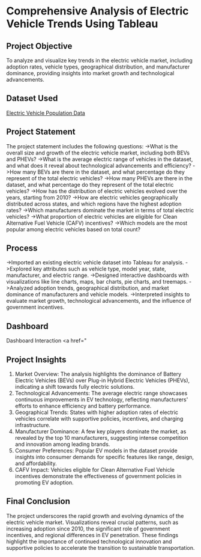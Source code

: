 # Comprehensive Analysis of Electric Vehicle Trends Using Tableau
## Project Objective
To analyze and visualize key trends in the electric vehicle market, including adoption rates, vehicle types, geographical distribution, and manufacturer dominance, providing insights into market growth and technological advancements.
## Dataset Used
<a href="https://www.kaggle.com/datasets/utkarshx27/electric-vehicle-population-data">Electric Vehicle Population Data</a>
## Project Statement
The project statement includes the following questions:
->What is the overall size and growth of the electric vehicle market, including both BEVs and PHEVs?
->What is the average electric range of vehicles in the dataset, and what does it reveal about technological advancements and efficiency?
->How many BEVs are there in the dataset, and what percentage do they represent of the total electric vehicles?
->How many PHEVs are there in the dataset, and what percentage do they represent of the total electric vehicles?
->How has the distribution of electric vehicles evolved over the years, starting from 2010?
->How are electric vehicles geographically distributed across states, and which regions have the highest adoption rates?
->Which manufacturers dominate the market in terms of total electric vehicles?
->What proportion of electric vehicles are eligible for Clean Alternative Fuel Vehicle (CAFV) incentives?
->Which models are the most popular among electric vehicles based on total count?
## Process
->Imported an existing electric vehicle dataset into Tableau for analysis.
->Explored key attributes such as vehicle type, model year, state, manufacturer, and electric range.
->Designed interactive dashboards with visualizations like line charts, maps, bar charts, pie charts, and treemaps.
->Analyzed adoption trends, geographical distribution, and market dominance of manufacturers and vehicle models.
->Interpreted insights to evaluate market growth, technological advancements, and the influence of government incentives.
## Dashboard
Dashboard Interaction <a href="
## Project Insights
1. Market Overview: The analysis highlights the dominance of Battery Electric Vehicles (BEVs) over Plug-in Hybrid Electric Vehicles (PHEVs), indicating a shift towards fully electric solutions.
2. Technological Advancements: The average electric range showcases continuous improvements in EV technology, reflecting manufacturers' efforts to enhance efficiency and battery performance.
3. Geographical Trends: States with higher adoption rates of electric vehicles correlate with supportive policies, incentives, and charging infrastructure.
4. Manufacturer Dominance: A few key players dominate the market, as revealed by the top 10 manufacturers, suggesting intense competition and innovation among leading brands.
5. Consumer Preferences: Popular EV models in the dataset provide insights into consumer demands for specific features like range, design, and affordability.
6. CAFV Impact: Vehicles eligible for Clean Alternative Fuel Vehicle incentives demonstrate the effectiveness of government policies in promoting EV adoption.
## Final Conclusion
The project underscores the rapid growth and evolving dynamics of the electric vehicle market. Visualizations reveal crucial patterns, such as increasing adoption since 2010, the significant role of government incentives, and regional differences in EV penetration. These findings highlight the importance of continued technological innovation and supportive policies to accelerate the transition to sustainable transportation.
